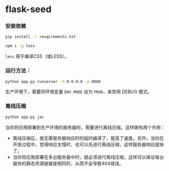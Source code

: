 # flask-seed

### 安装依赖

```sh
pip install -r reuqirements.txt

npm i -g less
```

`less` 用于编译CSS（或LESS）。

### 运行方法：

```sh
python app.py runserver -h 0.0.0.0 -p 8080
```

生产环境下，需要将环境变量 `ENV_MODE` 设为 `PROD`，来禁用 DEBUG 模式。

### 离线压缩

```sh
python app.py jac
```

当你将应用部署到生产环境的服务器时，需要进行离线压缩，这样做有两个作用：

* 离线压缩后，就无需服务器响应时的临时编译了，提高了速度。另外，当你在开发过程中，觉得响应太慢时，也可以先进行离线压缩，这样服务器响应就快了。
* 当你将应用部署在多台服务器中时，就必须进行离线压缩，这样可以保证每台服务的静态资源链接是相同的，从而不会导致404错误。
